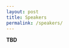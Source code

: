 ```yaml
---
layout: post
title: Speakers
permalink: /speakers/
---
```


<!-- <table>
  <tr>
    <td> 
      <img src="https://github.com/ai-ol/ai-ol.github.io/blob/main/images/Eleni_Mangina.jpg?raw=true"  alt="1" width = 150px height = 160px ><br />
      <a href="https://people.ucd.ie/eleni.mangina">Eleni Mangina</a><br />
      UCD
    </td>
    <td> 
      <img src="https://github.com/ai-ol/ai-ol.github.io/blob/main/images/Su_Lin_Blodgett.jpg?raw=true"  alt="1" width = 150px height = 160px ><br />
      <a href="https://sblodgett.github.io/">Su Lin Blodgett</a><br />
      Microsoft Research
    </td>
    <td> 
      <img src="https://github.com/ai-ol/ai-ol.github.io/blob/main/images/xx.jpg?raw=true"  alt="1" width = 150px height = 160px ><br />
      <a href="xx">Person 3</a><br />
      Institute 3
    </td>
  </tr> 
  <tr>
    <td> 
      <img src="https://github.com/ai-ol/ai-ol.github.io/blob/main/images/xx.jpg?raw=true"  alt="1" width = 150px height = 160px ><br />
      <a href="xx">Person 4</a><br />
      Institute 4
    </td>
    <td> 
      <img src="https://github.com/ai-ol/ai-ol.github.io/blob/main/images/xx.jpg?raw=true"  alt="1" width = 150px height = 160px ><br />
      <a href="xx">Person 5</a><br />
      Institute 5
    </td>
    <td> 
      <img src="https://github.com/ai-ol/ai-ol.github.io/blob/main/images/xx.jpg?raw=true"  alt="1" width = 150px height = 160px ><br />
      <a href="xx">Person 6</a><br />
      Institute 6
    </td>
  </tr> 
</table> --> 

**TBD**

